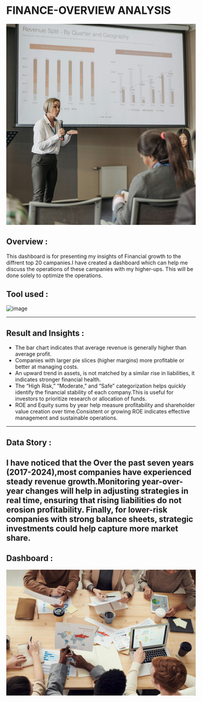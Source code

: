 # FINANCE-OVERVIEW ANALYSIS

![Finance analysis (4)](photo_2.jpg)


## Overview : 
This dashboard is for presenting my insights of Financial growth to the diffrent top 20 campanies.I have created a dashboard which can help me discuss the operations of these campanies with my higher-ups. This will be done solely to optimize the operations.

## Tool used :
![image](https://github.com/user-attachments/assets/7f344ffe-a5d9-4dea-822d-e605d7b7544f)

---

## Result and Insights :
- The bar chart indicates that average revenue is generally higher than average profit.
- Companies with larger pie slices (higher margins) more profitable or better at managing costs.
- An upward trend in assets, is not matched by a similar rise in liabilities, it indicates stronger financial health.
- The “High Risk,” “Moderate,” and “Safe” categorization helps quickly identify the financial stability of each company.This is useful for investors to prioritize research or allocation of funds.
- ROE and Equity sums by year help measure profitability and shareholder value creation over time.Consistent or growing ROE  indicates effective management and sustainable operations.

---

## Data Story :
I have noticed that the Over the past seven years (2017-2024),most companies have experienced steady revenue growth.Monitoring year-over-year changes will help in adjusting strategies in real time, ensuring that rising liabilities do not erosion profitability. Finally, for lower-risk companies with strong balance sheets, strategic investments could help capture more market share.
---

## Dashboard :
![image](pexels-fauxels-3184311.jpg)
